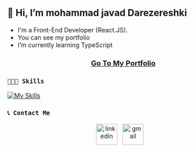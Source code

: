  👋 Hi, I’m mohammad javad Darezereshki
  --
- I'm a Front-End Developer (React.JS).
- You can see my portfolio
- I’m currently learning TypeScript
  <h3 align="center"><a href="https://javad-portfolio-next.vercel.app" target="_blank" rel="noopener noreferrer">Go To My Portfolio</a></h3>
### `👨🏻‍💻 Skills`
[![My Skills](https://skillicons.dev/icons?i=js,react,next,redux,tailwind,sass,git,ps)](https://skillicons.dev)
### `📞 Contact Me`

<p align="center"> 
&nbsp; <a href="https://www.linkedin.com/in/linkedin.com/in/mj-darezereshki" target="_blank" rel="noopener noreferrer"><img width="48" height="48" src="https://img.icons8.com/nolan/64/linkedin.png" alt="linkedin"/></a>
&nbsp; <a href="mailto:m.javad7721@gmail.com" target="_blank" rel="noopener noreferrer"><img width="48" height="48" src="https://img.icons8.com/nolan/64/gmail.png" alt="gmail"/></a>
</p>
<!---
m-javad7/m-javad7 is a ✨ special ✨ repository because its `README.md` (this file) appears on your GitHub profile.
You can click the Preview link to take a look at your changes.
--->
